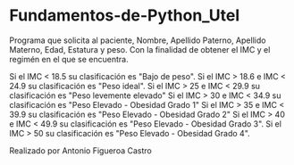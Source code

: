 # Fundamentos-de-Python_Utel

Programa que solicita al paciente, Nombre, Apellido Paterno, Apellido Materno, Edad, Estatura y peso. Con la finalidad de obtener el IMC y el regimén en el que se encuentra.

Si el IMC < 18.5 su clasificación es "Bajo de peso".
Si el IMC > 18.6 e IMC < 24.9 su clasificación es "Peso ideal".
Si el IMC > 25 e IMC < 29.9 su clasificación es "Peso levemente elevado"
Si el IMC > 30 e IMC < 34.9 su clasificación es "Peso Elevado - Obesidad Grado 1"
Si el IMC > 35 e IMC < 39.9 su clasificación es "Peso Elevado - Obesidad Grado 2"
Si el IMC > 40 e IMC < 49.9 su clasificación es "Peso Elevado - Obesidad Grado 3".
Si el IMC > 50 su clasificación es "Peso Elevado - Obesidad Grado 4".

Realizado por Antonio Figueroa Castro
